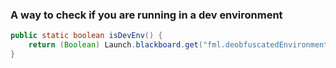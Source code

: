 ### A way to check if you are running in a dev environment

```java
public static boolean isDevEnv() {
    return (Boolean) Launch.blackboard.get("fml.deobfuscatedEnvironment");
}
```
